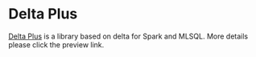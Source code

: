 # Delta Plus

[Delta Plus](https://github.com/allwefantasy/delta-plus) is a library based on delta for Spark and MLSQL.
More details please click the preview link.
